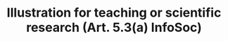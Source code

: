 ---
title: "Illustration for teaching or scientific research (Art. 5.3(a) InfoSoc)"
short: "info53a"
draft: "false"
summary: ""
linklaw: ""
---